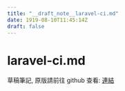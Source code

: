 ```yaml
---
title: "__draft_note__laravel-ci.md"
date: 1919-08-10T11:45:14Z
draft: false
---
```


# laravel-ci.md

草稿筆記, 原版請前往 github 查看: [連結](https:/github.com/tinghaolai/just-random-note/blob/master/cicd/gitlab/laravel-ci.md)